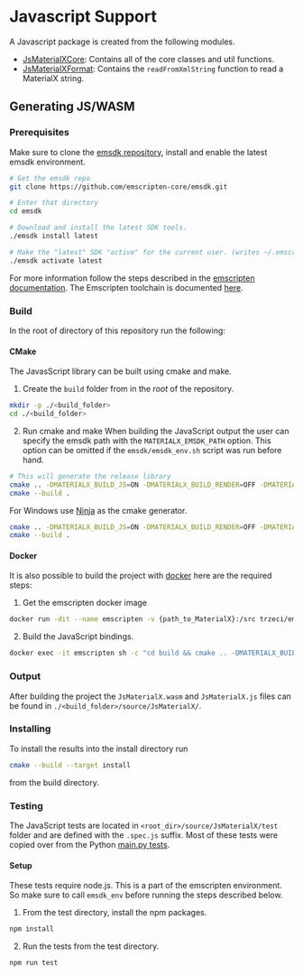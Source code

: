 # Javascript Support

A Javascript package is created from the following modules.

- [JsMaterialXCore](JsMaterialXCore): Contains all of the core classes and util functions.
- [JsMaterialXFormat](JsMaterialXFormat): Contains the `readFromXmlString` function to read a MaterialX string.

## Generating JS/WASM

### Prerequisites

Make sure to clone the [emsdk repository](https://github.com/emscripten-core/emsdk), install and enable the latest emsdk environment.
```sh
# Get the emsdk repo
git clone https://github.com/emscripten-core/emsdk.git

# Enter that directory
cd emsdk

# Download and install the latest SDK tools.
./emsdk install latest

# Make the "latest" SDK "active" for the current user. (writes ~/.emscripten file)
./emsdk activate latest
```

For more information follow the steps described in the [emscripten documentation](https://emscripten.org/docs/getting_started/downloads.html).
The Emscripten toolchain is documented [here](https://emscripten.org/docs/building_from_source/toolchain_what_is_needed.html).

### Build
In the root of directory of this repository run the following:

#### CMake
The JavasScript library can be built using cmake and make.

1. Create the `build` folder from in the *root* of the repository.
```sh
mkdir -p ./<build_folder>
cd ./<build_folder>
```

2. Run cmake and make
When building the JavaScript output the user can specify the emsdk path with the `MATERIALX_EMSDK_PATH` option.
This option can be omitted if the `emsdk/emsdk_env.sh` script was run before hand.

```sh
# This will generate the release library
cmake .. -DMATERIALX_BUILD_JS=ON -DMATERIALX_BUILD_RENDER=OFF -DMATERIALX_BUILD_TESTS=OFF -DMATERIALX_EMSDK_PATH=/mnt/c/GitHub/PUBLIC/emsdk
cmake --build .
```

For Windows use [Ninja](https://ninja-build.org/) as the cmake generator.
```sh
cmake .. -DMATERIALX_BUILD_JS=ON -DMATERIALX_BUILD_RENDER=OFF -DMATERIALX_BUILD_TESTS=OFF -DMATERIALX_EMSDK_PATH=C:\GitHub\PUBLIC\emsdk -G "Ninja"
cmake --build .
```


#### Docker
It is also possible to build the project with [docker](https://docs.docker.com/) here are the required steps:

1. Get the emscripten docker image
```sh
docker run -dit --name emscripten -v {path_to_MaterialX}:/src trzeci/emscripten:1.39.7-upstream bash
```

2. Build the JavaScript bindings.
```sh
docker exec -it emscripten sh -c "cd build && cmake .. -DMATERIALX_BUILD_JS=ON -DMATERIALX_BUILD_RENDER=OFF -DMATERIALX_BUILD_TESTS=OFF -DMATERIALX_EMSDK_PATH=/emsdk_portable/ && cmake --build . --target install"
```

### Output
After building the project the `JsMaterialX.wasm` and `JsMaterialX.js` files can be found in `./<build_folder>/source/JsMaterialX/`.

### Installing
To install the results into the install directory run
```sh
cmake --build --target install
```
from the build directory.

### Testing
The JavaScript tests are located in `<root_dir>/source/JsMaterialX/test` folder and are defined with the `.spec.js` suffix.
Most of these tests were copied over from the Python [main.py tests](../../python/MaterialXTest/main.py).

#### Setup
These tests require node.js. This is a part of the emscripten environment. So make sure to call `emsdk_env` before running the steps described below.

1. From the test directory, install the npm packages.
```sh
npm install
```

2. Run the tests from the test directory.
```sh
npm run test
```



